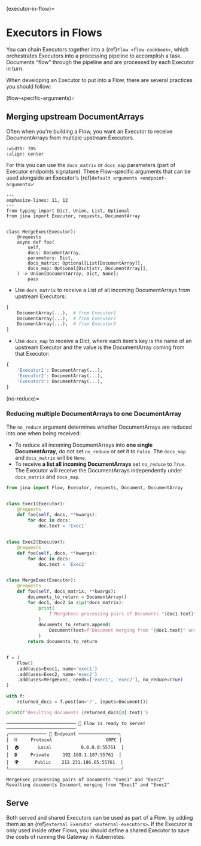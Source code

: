 (executor-in-flow)=
# Executors in Flows

You can chain Executors together into a {ref}`Flow <flow-cookbook>`, which orchestrates Executors into a processing pipeline to accomplish a task. Documents “flow” through the pipeline and are processed by each Executor in turn.

When developing an Executor to put into a Flow, there are several practices you should follow:

(flow-specific-arguments)=

## Merging upstream DocumentArrays

Often when you're building a Flow, you want an Executor to receive DocumentArrays from multiple upstream Executors. 

```{figure} flow-merge-executor.svg
:width: 70%
:align: center
```

For this you can use the `docs_matrix` or `docs_map` parameters (part of Executor endpoints signature). These Flow-specific arguments that can be used alongside an Executor's {ref}`default arguments <endpoint-arguments>`:

```{code-block} python
---
emphasize-lines: 11, 12
---
from typing import Dict, Union, List, Optional
from jina import Executor, requests, DocumentArray


class MergeExec(Executor):
    @requests
    async def foo(
        self,
        docs: DocumentArray,
        parameters: Dict,
        docs_matrix: Optional[List[DocumentArray]],
        docs_map: Optional[Dict[str, DocumentArray]],
    ) -> Union[DocumentArray, Dict, None]:
        pass
```

- Use `docs_matrix` to receive a List of all incoming DocumentArrays from upstream Executors:

```python
[
    DocumentArray(...),  # from Executor1
    DocumentArray(...),  # from Executor2
    DocumentArray(...),  # from Executor3
]
```

- Use `docs_map` to receive a Dict, where each item's key is the name of an upstream Executor and the value is the DocumentArray coming from that Executor:

```python
{
    'Executor1': DocumentArray(...),
    'Executor2': DocumentArray(...),
    'Executor3': DocumentArray(...),
}
```

(no-reduce)=
### Reducing multiple DocumentArrays to one DocumentArray

The `no_reduce` argument determines whether DocumentArrays are reduced into one when being received:

- To reduce all incoming DocumentArrays into **one single DocumentArray**, do not set `no_reduce` or set it to `False`. The `docs_map` and `docs_matrix` will be `None`.
- To receive **a list all incoming DocumentArrays** set `no_reduce` to `True`. The Executor will receive the DocumentArrays independently under `docs_matrix` and `docs_map`.

```python
from jina import Flow, Executor, requests, Document, DocumentArray


class Exec1(Executor):
    @requests
    def foo(self, docs, **kwargs):
        for doc in docs:
            doc.text = 'Exec1'


class Exec2(Executor):
    @requests
    def foo(self, docs, **kwargs):
        for doc in docs:
            doc.text = 'Exec2'


class MergeExec(Executor):
    @requests
    def foo(self, docs_matrix, **kwargs):
        documents_to_return = DocumentArray()
        for doc1, doc2 in zip(*docs_matrix):
            print(
                f'MergeExec processing pairs of Documents "{doc1.text}" and "{doc2.text}"'
            )
            documents_to_return.append(
                Document(text=f'Document merging from "{doc1.text}" and "{doc2.text}"')
            )
        return documents_to_return


f = (
    Flow()
    .add(uses=Exec1, name='exec1')
    .add(uses=Exec2, name='exec2')
    .add(uses=MergeExec, needs=['exec1', 'exec2'], no_reduce=True)
)

with f:
    returned_docs = f.post(on='/', inputs=Document())

print(f'Resulting documents {returned_docs[0].text}')
```


```shell
────────────────────────── 🎉 Flow is ready to serve! ──────────────────────────
╭────────────── 🔗 Endpoint ───────────────╮
│  ⛓     Protocol                    GRPC │
│  🏠       Local           0.0.0.0:55761  │
│  🔒     Private     192.168.1.187:55761  │
│  🌍      Public    212.231.186.65:55761  │
╰──────────────────────────────────────────╯

MergeExec processing pairs of Documents "Exec1" and "Exec2"
Resulting documents Document merging from "Exec1" and "Exec2"
```

## Serve

Both served and shared Executors can be used as part of a Flow, by adding them as an {ref}`external Executor <external-executors>`. If the Executor is only used inside other Flows, you should define a shared Executor to save the costs of running the Gateway in Kubernetes.
